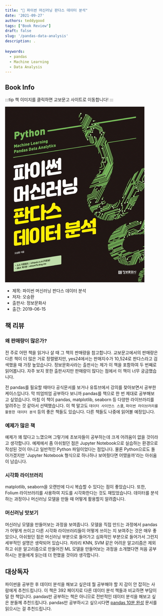 ```yaml
---  
title: "📖 파이썬 머신러닝 판다스 데이터 분석"  
date: '2021-09-27'
authors: teddygood
tags: ["Book Review"]
draft: false
slug: '/pandas-data-analysis'
description: .

keywords:
  - pandas
  - Machine Learning
  - Data Analysis
---
```


## Book Info

:::tip
책 이미지를 클릭하면 교보문고 사이트로 이동합니다!
:::

[![책](../assets/review/pandas-data-analysis.jpg)](http://www.kyobobook.co.kr/product/detailViewKor.laf?ejkGb=KOR&mallGb=KOR&barcode=9788956748337&orderClick=LAG&Kc=)

- 제목: 파이썬 머신러닝 판다스 데이터 분석
- 저자: 오승환
- 출판사: 정보문화사
- 출간: 2019-06-15

## 책 리뷰

### 왜 판매량이 많은가?

전 주로 어떤 책을 읽거나 살 때 그 책의 판매량을 참고합니다. 교보문고에서의 판매량은 다른 책이 더 많은 거로 정렬됐지만, yes24에서는 판매지수가 10,524로 판다스라고 검색했을 때 가장 높았습니다. 정보문화사라는 출판사는 제가 이 책을 포함하여 두 번째로 읽어봅니다. 자주 보지 못한 출판사지만 판매량이 많다는 점에서 이 책이 너무 궁금했습니다. 

전 pandas를 필요할 때마다 공식문서를 보거나 유튜브에서 강의를 찾아보면서 공부한 케이스입니다. 막 띄엄띄엄 공부하다 보니까 pandas를 책으로 한 번 제대로 공부해보고 싶었습니다. 마침 이 책이 pandas, matplotlib, seaborn 등 다양한 라이브러리를 알려주는 것 같아서 선택했습니다. 이 책 말고도 `데이터 사이언스 스쿨`, `파이썬 라이브러리를 활용한 데이터 분석` 등의 좋은 책들도 있습니다. 다른 책들도 나중에 읽어볼 예정입니다.

### 예제가 많은 책

예제가 꽤 많다고 느꼈으며 그렇기에 초보자들이 공부하는데 크게 어려움이 없을 것이라고 생각합니다. 예제에서 좀 아쉬웠던 점은 Jupyter Notebook으로 실습하는 환경으로 작성된 것이 아니고 일반적인 Python 파일이었다는 점입니다. 물론 Python으로도 돌아가겠지만 'Jupyter Notebook 형식으로 하나하나 보여줬다면 어땠을까'라는 아쉬움이 남습니다. 

### 시각화 라이브러리

matplotlib, seaborn을 오랜만에 다시 복습할 수 있다는 점이 좋았습니다. 또한, Folium 라이브러리를 사용하여 지도를 시각화한다는 것도 재밌었습니다. 데이터를 분석하는 과정이나 머신러닝 모델을 만들 때 어떻게 활용할지 알려줍니다. 

### 머신러닝 맛보기

머신러닝 모델을 만들어보는 과정을 보여줍니다. 모델을 직접 만드는 과정에서 pandas가 어떻게 쓰이고 다른 시각화 라이브러리들이 어떻게 쓰이는 지 보여주는 것은 매우 좋았으나, 아쉬웠던 점은 머신러닝 부분으로 들어가고 심화적인 부분으로 들어가서 그런지 세부적인 설명은 생략되어 있습니다. 차라리 KNN, SVM 같은 어려운 알고리즘은 제외하고 쉬운 알고리즘으로 만들어진 ML 모델을 만들어보는 과정을 소개했다면 처음 공부하시는 분들에게 읽는데 더 편했을 것이라 생각합니다. 

## 대상독자

파이썬을 공부한 후 데이터 분석을 해보고 싶은데 뭘 공부해야 할 지 감이 안 잡히는 사람에게 추천드립니다. 이 책은 392 페이지로 다른 데이터 분석 책들과 비교하면 부담이 덜 한 책입니다. pandas만 공부하는 책은 아니므로 전반적인 데이터 분석을 해보고 싶은 분들께 추천드립니다. pandas만 공부하시고 싶으시다면 [pandas 10분 완성](https://dataitgirls2.github.io/10minutes2pandas/) 문서를 읽으시는 걸 추천드립니다.